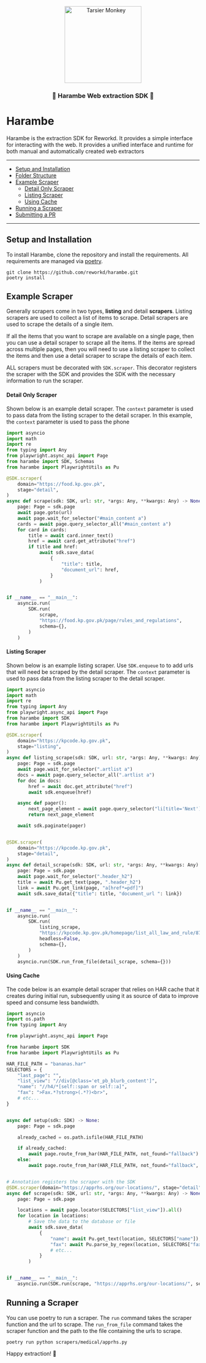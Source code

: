 <p align="center">
  <img src="./.github/assets/banner.png" height="200" alt="Tarsier Monkey" />
</p>

<h3 align="center">🦍 Harambe Web extraction SDK 🦍</h2>

# Harambe

Harambe is the extraction SDK for Reworkd. It provides a simple interface
for interacting with the web. It provides a unified interface and runtime
for both manual and automatically created web extractors

---

- [Setup and Installation](#setup-and-installation)
- [Folder Structure](#folder-structure)
- [Example Scraper](#example-scraper)
  - [Detail Only Scraper](#detail-only-scraper)
  - [Listing Scraper](#listing-scraper)
  - [Using Cache](#using-cache)
- [Running a Scraper](#running-a-scraper)
- [Submitting a PR](#submitting-a-pr)

---

## Setup and Installation

To install Harambe, clone the repository and install the requirements.
All requirements are managed via [poetry](https://python-poetry.org/).

```shell
git clone https://github.com/reworkd/harambe.git
poetry install
```

## Example Scraper

Generally scrapers come in two types, **listing** and detail **scrapers**. Listing
scrapers are used to collect a list of items to scrape. Detail scrapers
are used to scrape the details of a single item.

If all the items that you want to scrape are available on a single page,
then you can use a detail scraper to scrape all the items. If the
items are spread across multiple pages, then you will need to use a
listing scraper to collect the items and then use a detail scraper to
scrape the details of each item.

ALL scrapers must be decorated with `SDK.scraper`. This decorator
registers the scraper with the SDK and provides the SDK with the
necessary information to run the scraper.

#### Detail Only Scraper

Shown below is an example detail scraper. The `context` parameter is
used to pass data from the listing scraper to the detail scraper.
In this example, the `context` parameter is used to pass the phone

```python
import asyncio
import math
import re
from typing import Any
from playwright.async_api import Page
from harambe import SDK, Schemas
from harambe import PlaywrightUtils as Pu

@SDK.scraper(
    domain="https://food.kp.gov.pk",
    stage="detail",
)
async def scrape(sdk: SDK, url: str, *args: Any, **kwargs: Any) -> None:
    page: Page = sdk.page
    await page.goto(url)
    await page.wait_for_selector("#main_content a")
    cards = await page.query_selector_all("#main_content a")
    for card in cards:
        title = await card.inner_text()
        href = await card.get_attribute("href")
        if title and href:
            await sdk.save_data(
                {
                    "title": title,
                    "document_url": href,
                }
            )


if __name__ == "__main__":
    asyncio.run(
        SDK.run(
            scrape,
            "https://food.kp.gov.pk/page/rules_and_regulations",
            schema={},
        )
    )

```

#### Listing Scraper

Shown below is an example listing scraper. Use `SDK.enqueue` to to add
urls that will need be scraped by the detail scraper. The `context`
parameter is used to pass data from the listing scraper to the detail
scraper.

```python
import asyncio
import math
import re
from typing import Any
from playwright.async_api import Page
from harambe import SDK
from harambe import PlaywrightUtils as Pu

@SDK.scraper(
    domain="https://kpcode.kp.gov.pk",
    stage="listing",
)
async def listing_scrape(sdk: SDK, url: str, *args: Any, **kwargs: Any) -> None:
    page: Page = sdk.page
    await page.wait_for_selector(".artlist a")
    docs = await page.query_selector_all(".artlist a")
    for doc in docs:
        href = await doc.get_attribute("href")
        await sdk.enqueue(href)

    async def pager():
        next_page_element = await page.query_selector("li[title='Next'] > a")
        return next_page_element

    await sdk.paginate(pager)


@SDK.scraper(
    domain="https://kpcode.kp.gov.pk",
    stage="detail",
)
async def detail_scrape(sdk: SDK, url: str, *args: Any, **kwargs: Any) -> None:
    page: Page = sdk.page
    await page.wait_for_selector(".header_h2")
    title = await Pu.get_text(page, ".header_h2")
    link = await Pu.get_link(page, "a[href*=pdf]")
    await sdk.save_data({"title": title, "document_url ": link})


if __name__ == "__main__":
    asyncio.run(
        SDK.run(
            listing_scrape,
            "https://kpcode.kp.gov.pk/homepage/list_all_law_and_rule/879351",
            headless=False,
            schema={},
        )
    )
    asyncio.run(SDK.run_from_file(detail_scrape, schema={}))

```

#### Using Cache

The code below is an example detail scraper that relies on HAR cache
that it creates during initial run, subsequently using it as source
of data to improve speed and consume less bandwidth.

```python
import asyncio
import os.path
from typing import Any

from playwright.async_api import Page

from harambe import SDK
from harambe import PlaywrightUtils as Pu

HAR_FILE_PATH = "bananas.har"
SELECTORS = {
    "last_page": "",
    "list_view": "//div[@class='et_pb_blurb_content']",
    "name": "//h4/*[self::span or self::a]",
    "fax": ">Fax.*?strong>(.*?)<br>",
    # etc...
}


async def setup(sdk: SDK) -> None:
    page: Page = sdk.page

    already_cached = os.path.isfile(HAR_FILE_PATH)

    if already_cached:
        await page.route_from_har(HAR_FILE_PATH, not_found="fallback")
    else:
        await page.route_from_har(HAR_FILE_PATH, not_found="fallback", update=True)


# Annotation registers the scraper with the SDK
@SDK.scraper(domain="https://apprhs.org/our-locations/", stage="detail")
async def scrape(sdk: SDK, url: str, *args: Any, **kwargs: Any) -> None:
    page: Page = sdk.page

    locations = await page.locator(SELECTORS["list_view"]).all()
    for location in locations:
        # Save the data to the database or file
        await sdk.save_data(
            {
                "name": await Pu.get_text(location, SELECTORS["name"]),
                "fax": await Pu.parse_by_regex(location, SELECTORS["fax"]),
                # etc...
            }
        )


if __name__ == "__main__":
    asyncio.run(SDK.run(scrape, "https://apprhs.org/our-locations/", setup=setup , schema= {}))
```

## Running a Scraper

You can use poetry to run a scraper. The `run` command takes the
scraper function and the url to scrape. The `run_from_file` command
takes the scraper function and the path to the file containing the
urls to scrape.

```shell
poetry run python scrapers/medical/apprhs.py
```

Happy extraction! 🦍
